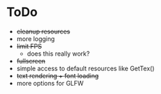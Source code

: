 # ToDo

* ~~cleanup resources~~
* more logging
* ~~limit FPS~~
    - does this really work?
* ~~fullscreen~~
* simple access to default resources like GetTex()
* ~~text rendering + font loading~~
* more options for GLFW

